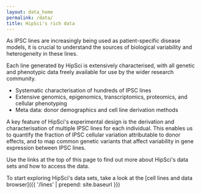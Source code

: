 ```yaml
---
layout: data_home
permalink: /data/
title: HipSci's rich data
---
```


As IPSC lines are increasingly being used as patient-specific disease models,
it is crucial to understand the sources of biological variability and
heterogeneity in these lines.

Each line generated by HipSci is extensively characterised, with all
genetic and phenotypic data freely available
for use by the wider research community.

* Systematic characterisation of hundreds of IPSC lines
* Extensive genomics, epigenomics, transcriptomics, proteomics, and cellular phenotyping
* Meta data: donor demographics and cell line derivation methods

A key feature of HipSci's experimental design is the derivation and
characterisation of multiple IPSC lines for each individual. This enables us to
quantify the fraction of IPSC cellular variation attributable to donor effects,
and to map common genetic variants that affect variability in gene expression
between IPSC lines.

Use the links at the top of this page to find out more about HipSci's data sets
and how to access the data.

To start exploring HipSci's data sets, take a look at the [cell lines and data browser]({{ '/lines' | prepend: site.baseurl }})
